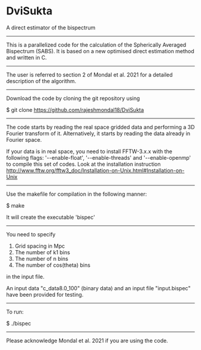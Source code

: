 # DviSukta
A direct estimator of the bispectrum
_____________________________________

This is a parallelized code for the calculation of the Spherically Averaged Bispectrum (SABS). It is based on a new optimised direct estimation method and written in C.
_____________________________________

The user is referred to section 2 of Mondal et al. 2021 for a detailed description of the algorithm.
_____________________________________

Download the code by cloning the git repository using

$ git clone https://github.com/rajeshmondal18/DviSukta
_____________________________________

The code starts by reading the real space gridded data and performing a 3D Fourier transform of it. Alternatively, it starts by reading the data already in Fourier space.

If your data is in real space, you need to install FFTW-3.x.x with the following flags: '--enable-float', '--enable-threads' and '--enable-openmp' to compile this set of codes. Look at the installation instruction http://www.fftw.org/fftw3_doc/Installation-on-Unix.html#Installation-on-Unix
_____________________________________

Use the makefile for compilation in the following manner:

$ make


It will create the executable 'bispec'
_____________________________________

You need to specify 
1. Grid spacing in Mpc 
2. The number of k1 bins 
3. The number of n bins 
4. The number of cos(theta) bins 

in the input file.

An input data "c_data8.0_100" (binary data) and an input file "input.bispec" have been provided for testing.  
_____________________________________

To run:

$ ./bispec
_____________________________________

Please acknowledge Mondal et al. 2021 if you are using the code.

